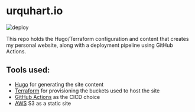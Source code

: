 # urquhart.io
![deploy](https://github.com/Rurquhart/urquhart.io/workflows/deploy/badge.svg)

This repo holds the Hugo/Terraform configuration and content that creates my personal website, along with a deployment pipeline using GitHub Actions.

## Tools used:

* [Hugo](https://gohugo.io/) for generating the site content
* [Terraform](https://terraform.io) for provisioning the buckets used to host the site
* [GitHub Actions](https://github.com/features/actions) as the CICD choice
* [AWS](https://aws.amazon.com/) S3 as a static site
